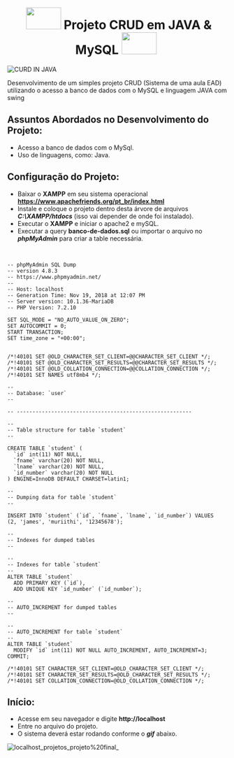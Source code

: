 **<h1 align="center">&nbsp;<img height="50" width="80" src="https://user-images.githubusercontent.com/62439381/159171737-c6465fff-b437-4198-9c7c-ab72fa0b5a1f.gif"> Projeto CRUD em JAVA & MySQL <img height="50" width="80" src="https://user-images.githubusercontent.com/62439381/159171737-c6465fff-b437-4198-9c7c-ab72fa0b5a1f.gif">&nbsp;</h1>**

![CURD IN JAVA](https://user-images.githubusercontent.com/62439381/185648079-0f9bca28-185b-4924-bff2-609cdb622ee4.png)

Desenvolvimento de um simples projeto CRUD (Sistema de uma aula EAD) utilizando o acesso a banco de dados com o MySQL e linguagem JAVA com swing

## Assuntos Abordados no Desenvolvimento do Projeto:

- Acesso a banco de dados com o MySql.
- Uso de linguagens, como: Java.

## Configuração do Projeto:

- Baixar o **XAMPP** em seu sistema operacional **https://www.apachefriends.org/pt_br/index.html**
- Instale e coloque o projeto dentro desta árvore de arquivos **_C:\XAMPP/htdocs_** (isso vai depender de onde foi instalado).
- Executar o **XAMPP** e iniciar o apache2 e mySQL.
- Executar a query **banco-de-dados.sql** ou importar o arquivo no **_phpMyAdmin_** para criar a table necessária.
<br>

```
-- phpMyAdmin SQL Dump
-- version 4.8.3
-- https://www.phpmyadmin.net/
--
-- Host: localhost
-- Generation Time: Nov 19, 2018 at 12:07 PM
-- Server version: 10.1.36-MariaDB
-- PHP Version: 7.2.10

SET SQL_MODE = "NO_AUTO_VALUE_ON_ZERO";
SET AUTOCOMMIT = 0;
START TRANSACTION;
SET time_zone = "+00:00";


/*!40101 SET @OLD_CHARACTER_SET_CLIENT=@@CHARACTER_SET_CLIENT */;
/*!40101 SET @OLD_CHARACTER_SET_RESULTS=@@CHARACTER_SET_RESULTS */;
/*!40101 SET @OLD_COLLATION_CONNECTION=@@COLLATION_CONNECTION */;
/*!40101 SET NAMES utf8mb4 */;

--
-- Database: `user`
--

-- --------------------------------------------------------

--
-- Table structure for table `student`
--

CREATE TABLE `student` (
  `id` int(11) NOT NULL,
  `fname` varchar(20) NOT NULL,
  `lname` varchar(20) NOT NULL,
  `id_number` varchar(20) NOT NULL
) ENGINE=InnoDB DEFAULT CHARSET=latin1;

--
-- Dumping data for table `student`
--

INSERT INTO `student` (`id`, `fname`, `lname`, `id_number`) VALUES
(2, 'james', 'muriithi', '12345678');

--
-- Indexes for dumped tables
--

--
-- Indexes for table `student`
--
ALTER TABLE `student`
  ADD PRIMARY KEY (`id`),
  ADD UNIQUE KEY `id_number` (`id_number`);

--
-- AUTO_INCREMENT for dumped tables
--

--
-- AUTO_INCREMENT for table `student`
--
ALTER TABLE `student`
  MODIFY `id` int(11) NOT NULL AUTO_INCREMENT, AUTO_INCREMENT=3;
COMMIT;

/*!40101 SET CHARACTER_SET_CLIENT=@OLD_CHARACTER_SET_CLIENT */;
/*!40101 SET CHARACTER_SET_RESULTS=@OLD_CHARACTER_SET_RESULTS */;
/*!40101 SET COLLATION_CONNECTION=@OLD_COLLATION_CONNECTION */;

```
## Início:

- Acesse em seu navegador e digite **http://localhost**
- Entre no arquivo do projeto.
- O sistema deverá estar rodando conforme o **_gif_** abaixo.


![localhost_projetos_projeto%20final_](https://user-images.githubusercontent.com/62439381/185649719-4e89b071-e62f-4c96-8835-44ddbe355e0e.png)


#    
